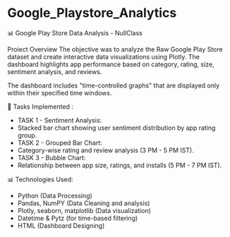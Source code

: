 # Google_Playstore_Analytics
📊 Google Play Store Data Analysis - NullClass

Proiect Overview
The objective was to analyze the Raw Google Play Store dataset and create interactive data visualizations using Plotly. The dashboard highlights app performance based on category, rating, size, sentiment analysis, and reviews.

The dashboard includes "time-controlled graphs" that are displayed only within their specified time windows.

📌 Tasks Implemented :
- TASK 1 -  Sentiment Analysis:
- Stacked bar chart showing user sentiment distribution by app rating group.
- TASK 2 -  Grouped Bar Chart:
- Category-wise rating and review analysis (3 PM - 5 PM IST).
- TASK 3 -  Bubble Chart:
- Relationship between app size, ratings, and installs (5 PM - 7 PM IST).

 📊 Technologies Used:
- Python (Data Processing)
- Pandas, NumPY (Data Cleaning and analysis)
- Plotly, seaborn, matplotlib (Data visualization)
- Datetime & Pytz (for time-based filtering)
- HTML (Dashboard Designing)
